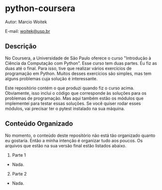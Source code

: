 python-coursera
===============

Autor: Marcio Woitek

E-mail: [woitek@usp.br](mailto:woitek@usp.br)

Descrição
---------

No Coursera, a Universidade de São Paulo oferece o curso
"Introdução à Ciência da Computação com Python".
Esse curso tem duas partes. Eu fiz as duas até o final.
Para isso, tive que realizar vários exercícios de programação em Python.
Muitos desses exercícios são simples, mas
tem alguns problemas cuja solução é interessante.

Este repositório contém o que produzi quando fiz o curso acima.
Obviamente, isso inclui o código que
corresponde às soluções para os problemas de programação.
Mas aqui também estão os módulos que implementei para testar essas soluções.
Se você quiser rodar esses módulos, vai precisar
ter o pytest instalado na sua máquina.

Conteúdo Organizado
-------------------

No momento, o conteúdo deste repositório não está tão organizado quanto eu gostaria.
Então a minha intenção é organizar tudo aos poucos.
Os arquivos que estão na sua versão final estão listados abaixo.

1. Parte 1
  * Nada.
2. Parte 2
  * Nada.
